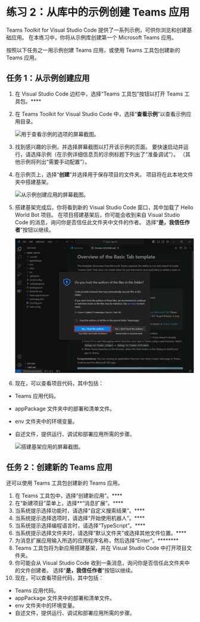 # 练习 2：从库中的示例创建 Teams 应用

Teams Toolkit for Visual Studio Code 提供了一系列示例，可供你浏览和创建基础应用。 在本练习中，你将从示例库创建第一个 Microsoft Teams 应用。

按照以下任务之一用示例创建 Teams 应用，或使用 Teams 工具包创建新的 Teams 应用。

## 任务 1：从示例创建应用

1. 在 Visual Studio Code 边栏中，选择“Teams 工具包”按钮以打开 Teams 工具包。****

2. 在 Teams Toolkit for Visual Studio Code 中，选择“**查看示例**”以查看示例应用目录。

   ![用于查看示例的选项的屏幕截图。](../../media/view-samples.png)

3. 找到感兴趣的示例，并选择屏幕截图以打开该示例的页面。  要快速启动并运行，请选择示例（在示例详细信息页的示例标题下列出了“准备调试”）。  （其他示例将列出“需要手动配置”）。

4. 在示例页上，选择“**创建**”并选择用于保存项目的文件夹。 项目将在此本地文件夹中搭建基架。

    ![从示例创建应用的屏幕截图。](../../media/create-sample.png)

5. 搭建基架完成后，你将看到新的 Visual Studio Code 窗口，其中加载了 Hello World Bot 项目。  在项目搭建基架后，你可能会收到来自 Visual Studio Code 的消息，询问你是否信任此文件夹中文件的作者。 选择“**是，我信任作者**”按钮以继续。

    ![信任作者对话框的屏幕截图。](../../media/trust-authors.png)

6. 现在，可以查看项目代码，其中包括：

- Teams 应用代码。
- appPackage 文件夹中的部署和清单文件。
- env 文件夹中的环境变量。
- 自述文件，提供运行、调试和部署应用所需的步骤。

    ![搭建基架应用的屏幕截图。](../../media/bot-project-code.png)

## 任务 2：创建新的 Teams 应用

还可以使用 Teams 工具包创建新的 Teams 应用。

1. 在 Teams 工具包中，选择“创建新应用”。****
2. 在“新建项目”菜单上，选择**“消息扩展”。****
3. 当系统提示选择功能时，请选择“自定义搜索结果”。****
4. 当系统提示选择选项时，请选择“开始使用机器人”。****
5. 当系统提示选择编程语言时，请选择“TypeScript”。****
6. 当系统提示选择文件夹时，请选择“默认文件夹”或选择其他文件位置。****
7. 为消息扩展应用输入所选的应用程序名称，然后选择“Enter”。********
8. Teams 工具包将为新应用搭建基架，并在 Visual Studio Code 中打开项目文件夹。
9. 你可能会从 Visual Studio Code 收到一条消息，询问你是否信任此文件夹中的文件创建者。 选择“**是，我信任作者**”按钮以继续。
10. 现在，可以查看项目代码，其中包括：

- Teams 应用代码。
- appPackage 文件夹中的部署和清单文件。
- env 文件夹中的环境变量。
- 自述文件，提供运行、调试和部署应用所需的步骤。
